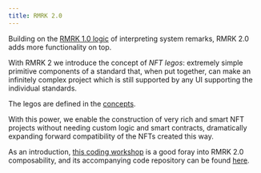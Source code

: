 ```yaml
---
title: RMRK 2.0
---
```


Building on the [RMRK 1.0 logic](/rmrk1) of interpreting system remarks, RMRK 2.0 adds more
functionality on top.

With RMRK 2 we introduce the concept of _NFT legos_: extremely simple primitive components of a
standard that, when put together, can make an infinitely complex project which is still supported by
any UI supporting the individual standards.

The legos are defined in the [concepts](/concepts).

With this power, we enable the construction of very rich and smart NFT projects without needing
custom logic and smart contracts, dramatically expanding forward compatibility of the NFTs created
this way. 

As an introduction, [this coding workshop](https://crowdcast.io/e/buidl) is a good foray into RMRK
2.0 composability, and its accompanying code repository can be found [here](https://github.com/rmrk-team/rmrk2-examples). 